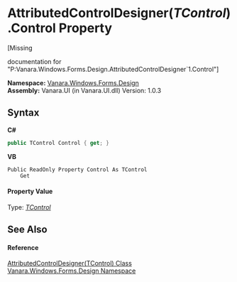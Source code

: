 # AttributedControlDesigner(*TControl*).Control Property 
 

\[Missing <summary> documentation for "P:Vanara.Windows.Forms.Design.AttributedControlDesigner`1.Control"\]

**Namespace:**&nbsp;<a href="47183544-7c44-c1e2-cf57-c68e49a55933">Vanara.Windows.Forms.Design</a><br />**Assembly:**&nbsp;Vanara.UI (in Vanara.UI.dll) Version: 1.0.3

## Syntax

**C#**<br />
``` C#
public TControl Control { get; }
```

**VB**<br />
``` VB
Public ReadOnly Property Control As TControl
	Get
```


#### Property Value
Type: <a href="d547f969-a146-1ee2-1283-130d644d2ad7">*TControl*</a>

## See Also


#### Reference
<a href="d547f969-a146-1ee2-1283-130d644d2ad7">AttributedControlDesigner(TControl) Class</a><br /><a href="47183544-7c44-c1e2-cf57-c68e49a55933">Vanara.Windows.Forms.Design Namespace</a><br />